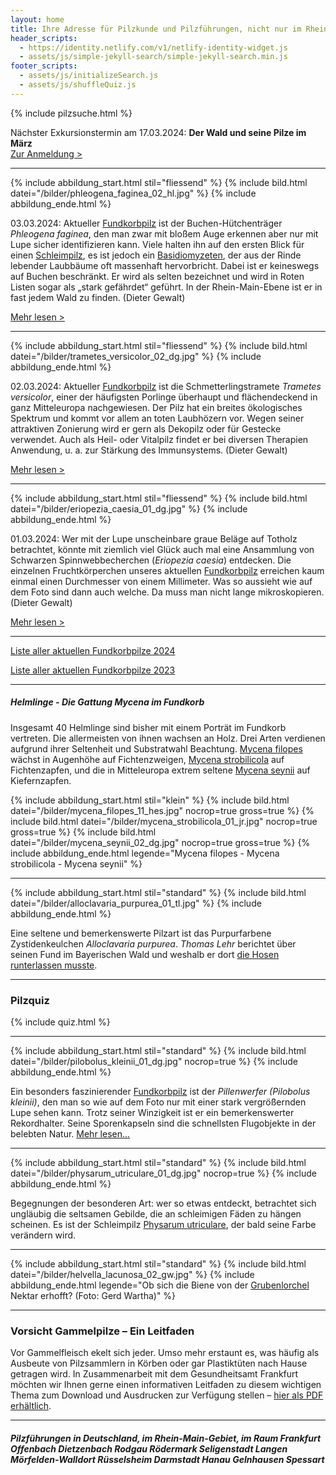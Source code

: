 ```yaml
---
layout: home
title: Ihre Adresse für Pilzkunde und Pilzführungen, nicht nur im Rhein-Main-Gebiet
header_scripts:
  - https://identity.netlify.com/v1/netlify-identity-widget.js
  - assets/js/simple-jekyll-search/simple-jekyll-search.min.js
footer_scripts:
  - assets/js/initializeSearch.js
  - assets/js/shuffleQuiz.js
---
```

{% include pilzsuche.html %}

Nächster Exkursionstermin am 17.03.2024: **Der Wald und seine Pilze im März**\
[Zur Anmeldung >](/termine)

- - -

{% include abbildung_start.html stil="fliessend" %}
{% include bild.html datei="/bilder/phleogena_faginea_02_hl.jpg" %}
{% include abbildung_ende.html %}

03.03.2024: Aktueller [Fundkorbpilz](AA "Glossar-") ist der Buchen-Hütchenträger *Phleogena faginea*, den man zwar mit bloßem Auge erkennen aber nur mit Lupe sicher identifizieren kann. Viele halten ihn auf den ersten Blick für einen [Schleimpilz](/verwandt/schleimpilze-myxomyzeten), es ist jedoch ein [Basidiomyzeten](Basidiomyzeten), der aus der Rinde lebender Laubbäume oft massenhaft hervorbricht. Dabei ist er keineswegs auf Buchen beschränkt. Er wird als selten bezeichnet und wird in Roten Listen sogar als „stark gefährdet“ geführt. In der Rhein-Main-Ebene ist er in fast jedem Wald zu finden.  (Dieter Gewalt)

[Mehr lesen >](/pilze/phleogena-faginea-buchen-hütchenträger)

<div style="clear:  both"></div>

- - -

{% include abbildung_start.html stil="fliessend" %}
{% include bild.html datei="/bilder/trametes_versicolor_02_dg.jpg" %}
{% include abbildung_ende.html %}

02.03.2024: Aktueller [Fundkorbpilz](AA "Glossar-") ist die Schmetterlingstramete *Trametes versicolor*, einer der häufigsten Porlinge überhaupt und flächendeckend in ganz Mitteleuropa nachgewiesen. Der Pilz hat ein breites ökologisches Spektrum und kommt vor allem an toten Laubhözern vor. Wegen seiner attraktiven Zonierung wird er gern als Dekopilz oder für Gestecke verwendet. Auch als Heil- oder Vitalpilz findet er bei diversen Therapien Anwendung, u. a. zur Stärkung des Immunsystems. (Dieter Gewalt)

[Mehr lesen >](/pilze/trametes-versicolor-schmetterlingstramete)

<div style="clear:  both"></div>

- - -

{% include abbildung_start.html stil="fliessend" %}
{% include bild.html datei="/bilder/eriopezia_caesia_01_dg.jpg" %}
{% include abbildung_ende.html %}

01.03.2024: Wer mit der Lupe unscheinbare graue Beläge auf Totholz betrachtet, könnte mit ziemlich viel Glück auch mal eine Ansammlung von Schwarzen Spinnwebbecherchen (*Eriopezia caesia*) entdecken. Die einzelnen Fruchtkörperchen unseres aktuellen [Fundkorbpilz](AA "Glossar-") erreichen kaum einmal einen Durchmesser von einem Millimeter. Was so aussieht wie auf dem Foto sind dann auch welche. Da muss man nicht lange mikroskopieren. (Dieter Gewalt)

[Mehr lesen >](/pilze/eriopezia-caesia-schwarzes-spinnwebbecherchen)

<div style="clear:  both"></div> 

- - -

[Liste aller aktuellen Fundkorbpilze 2024](/artikel/liste-aller-aktuellen-fundkorbpilze-2024.html)

[Liste aller aktuellen Fundkorbpilze 2023](/artikel/liste-aller-aktuellen-fundkorbpilze-2023.html)

- - -

##### Helmlinge - Die Gattung *Mycena* im Fundkorb

Insgesamt 40 Helmlinge sind bisher mit einem Porträt im Fundkorb vertreten. Die allermeisten von ihnen wachsen an Holz. Drei Arten verdienen aufgrund ihrer Seltenheit und Substratwahl Beachtung. [Mycena filopes](/pilze/mycena-filopes-zerbrechlicher-fadenhelmling) wächst in Augenhöhe auf Fichtenzweigen, [Mycena strobilicola](/pilze/mycena-strobilicola-fichtenzapfenhelmling) auf Fichtenzapfen, und die in Mitteleuropa extrem seltene [Mycena seynii](/pilze/mycena-seynii-mediterraner-kiefernzapfenhelmling) auf Kiefernzapfen.

{% include abbildung_start.html stil="klein" %}
{% include bild.html datei="/bilder/mycena_filopes_11_hes.jpg" nocrop=true gross=true %}
{% include bild.html datei="/bilder/mycena_strobilicola_01_jr.jpg" nocrop=true gross=true %}
{% include bild.html datei="/bilder/mycena_seynii_02_dg.jpg" nocrop=true gross=true %}
{% include abbildung_ende.html legende="Mycena filopes - Mycena strobilicola - Mycena seynii" %}

- - -

{% include abbildung_start.html stil="standard" %}
{% include bild.html datei="/bilder/alloclavaria_purpurea_01_tl.jpg" %}
{% include abbildung_ende.html %}

Eine seltene und bemerkenswerte Pilzart ist das Purpurfarbene Zystidenkeulchen *Alloclavaria purpurea*. *Thomas Lehr* berichtet über seinen Fund im Bayerischen Wald und weshalb er dort [die Hosen runterlassen musste](/pilze/alloclavaria-purpurea-purpurfarbenes-zystidenkeulchen).

- - -

### Pilzquiz

{% include quiz.html %}

- - -

{% include abbildung_start.html stil="standard" %}
{% include bild.html datei="/bilder/pilobolus_kleinii_01_dg.jpg" nocrop=true %}
{% include abbildung_ende.html %}

Ein besonders faszinierender [Fundkorbpilz](AA "Glossar-") ist der *Pillenwerfer (Pilobolus kleinii)*, den man so wie auf dem Foto nur mit einer stark vergrößernden Lupe sehen kann. Trotz seiner Winzigkeit ist er ein bemerkenswerter Rekordhalter. Seine Sporenkapseln sind die schnellsten Flugobjekte in der belebten Natur. [Mehr lesen...](/pilze/pilobolus-kleinii-pillenwerfer)

- - -

{% include abbildung_start.html stil="standard" %}
{% include bild.html datei="/bilder/physarum_utriculare_01_dg.jpg" nocrop=true %}
{% include abbildung_ende.html %}

Begegnungen der besonderen Art: wer so etwas entdeckt, betrachtet sich ungläubig die seltsamen Gebilde, die an schleimigen Fäden zu hängen scheinen. Es ist der Schleimpilz [Physarum utriculare](/pilze/physarum-utriculare-fadenfruchtschleimpilz), der bald seine Farbe verändern wird.

- - -

{% include abbildung_start.html stil="standard" %}
{% include bild.html datei="/bilder/helvella_lacunosa_02_gw.jpg" %}
{% include abbildung_ende.html legende="Ob sich die Biene von der <a href='/pilze/helvella-lacunosa-grubenlorchel'>Grubenlorchel</a> Nektar erhofft?  (Foto: Gerd Wartha)" %}

- - -

### Vorsicht Gammelpilze – Ein Leitfaden

Vor Gammelfleisch ekelt sich jeder. Umso mehr erstaunt es, was häufig als Ausbeute von Pilzsammlern in Körben oder gar Plastiktüten nach Hause getragen wird. In Zusammenarbeit mit dem Gesundheitsamt Frankfurt möchten wir Ihnen gerne einen informativen Leitfaden zu diesem wichtigen Thema zum Download und Ausdrucken zur Verfügung stellen – [hier als PDF erhältlich](/assets/docs/Fundkorb.de-Gammelpilze.pdf).

- - -

##### Pilzführungen in Deutschland, im Rhein-Main-Gebiet, im Raum Frankfurt Offenbach Dietzenbach Rodgau Rödermark Seligenstadt Langen Mörfelden-Walldort Rüsselsheim Darmstadt Hanau Gelnhausen Spessart